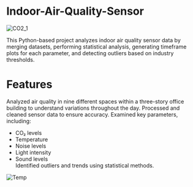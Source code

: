 # Indoor-Air-Quality-Sensor

![CO2_1](https://github.com/user-attachments/assets/328bfe5d-5877-4228-aa54-d698d857bb1d)

This Python-based project analyzes indoor air quality sensor data by merging datasets, performing statistical analysis, generating timeframe plots for each parameter, and detecting outliers based on industry thresholds.

# Features

Analyzed air quality in nine different spaces within a three-story office building to understand variations throughout the day.
Processed and cleaned sensor data to ensure accuracy.
Examined key parameters, including:
- CO₂ levels
- Temperature
- Noise levels
- Light intensity
- Sound levels</br>
  Identified outliers and trends using statistical methods.


![Temp](https://github.com/user-attachments/assets/1d826b8f-fbbf-45fa-8eec-2f03fc84e0ad)
